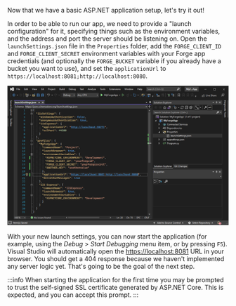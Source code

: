 Now that we have a basic ASP.NET application setup, let's try it out!

In order to be able to run our app, we need to provide a "launch configuration" for it,
specifying things such as the environment variables, and the address and port the server should
be listening on. Open the `launchSettings.json` file in the `Properties` folder, add the
`FORGE_CLIENT_ID` and `FORGE_CLIENT_SECRET` environment variables with your Forge app credentials
(and optionally the `FORGE_BUCKET` variable if you already have a bucket you want to use),
and set the `applicationUrl` to `https://localhost:8081;http://localhost:8080`.

![Launch Settings](launch-settings.png)

With your new launch settings, you can now start the application (for example, using
the _Debug_ > _Start Debugging_ menu item, or by pressing `F5`). Visual Studio will automatically
open the [https://localhost:8081](https://localhost:8081) URL in your browser. You should get
a 404 response because we haven't implemented any server logic yet. That's going to be the goal
of the next step.

:::info
When starting the application for the first time you may be prompted to trust the self-signed
SSL certificate generated by ASP.NET Core. This is expected, and you can accept this prompt.
:::
